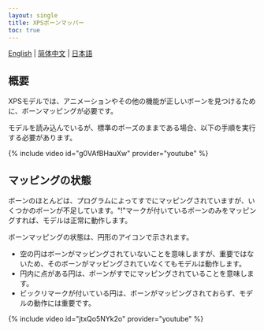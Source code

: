 ```yaml
---
layout: single
title: XPSボーンマッパー
toc: true
---
```

[English](/dancexr/features/bone_mapper) | [简体中文](/zh/dancexr/features/bone_mapper) | [日本語](/jp/dancexr/features/bone_mapper)


## 概要
XPSモデルでは、アニメーションやその他の機能が正しいボーンを見つけるために、ボーンマッピングが必要です。

モデルを読み込んでいるが、標準のポーズのままである場合、以下の手順を実行する必要があります。

{% include video id="g0VAfBHauXw" provider="youtube" %}

## マッピングの状態
ボーンのほとんどは、プログラムによってすでにマッピングされていますが、いくつかのボーンが不足しています。"!"マークが付いているボーンのみをマッピングすれば、モデルは正常に動作します。

ボーンマッピングの状態は、円形のアイコンで示されます。
* 空の円はボーンがマッピングされていないことを意味しますが、重要ではないため、そのボーンがマッピングされていなくてもモデルは動作します。
* 円内に点がある円は、ボーンがすでにマッピングされていることを意味します。
* ビックリマークが付いている円は、ボーンがマッピングされておらず、モデルの動作には重要です。

{% include video id="jtxQo5NYk2o" provider="youtube" %}